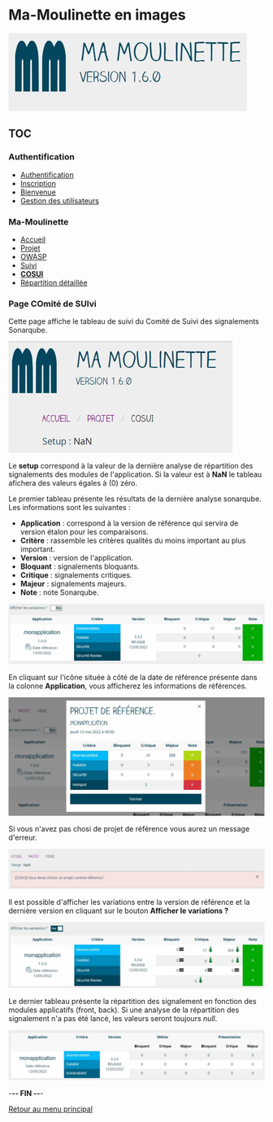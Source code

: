 # Ma-Moulinette en images

![Ma-Moulinette](/documentation/ressources/home-000.jpg)

## TOC

### Authentification

* [Authentification](/documentation/authentification.md)
* [Inscription](/documentation/inscription.md)
* [Bienvenue]((/documentation/bienvenue.md))
* [Gestion des utilisateurs](utilisateur.md)

### Ma-Moulinette

* [Accueil](/documentation/accueil.md)
* [Projet](/documentation/projet.md)
* [OWASP](/documentation/owasp.md)
* [Suivi](/documentation/suivi.md)
* [**COSUI**](/documentation/cosui.md)
* [Répartition détaillée](/documentation/repartition_details.md)

### Page COmité de SUIvi

Cette page affiche le tableau de suivi du Comité de Suivi des signalements Sonarqube.

![suivi](/documentation/ressources/cosui-001.jpg)

Le **setup** correspond à la valeur de la dernière analyse de répartition des signalements des modules de l'application. Si la valeur est à **NaN** le tableau afichera des valeurs égales à (0) zéro.

Le premier tableau présente les résultats de la dernière analyse sonarqube. Les informations sont les suivantes :

* **Application** : correspond à la version de référence qui servira de version étalon pour les comparaisons.
* **Critère** : rassemble les critères qualités du moins important au plus important.
* **Version** : version de l'application.
* **Bloquant** : signalements bloquants.
* **Critique** : signalements critiques.
* **Majeur** : signalements majeurs.
* **Note** : note Sonarqube.

![suivi](/documentation/ressources/cosui-002.jpg)

En cliquant sur l'icône située à côté de la date de référence présente dans la colonne **Application**, vous afficherez les informations de références.

![suivi](/documentation/ressources/cosui-003.jpg)

Si vous n'avez pas chosi de projet de référence vous aurez un message d'erreur.

![suivi](/documentation/ressources/cosui-002a.jpg)

Il est possible d'afficher les variations entre la version de référence et la dernière version en cliquant sur le bouton **Afficher le variations ?**

![suivi](/documentation/ressources/cosui-004.jpg)

Le dernier tableau présente la répartition des signalement en fonction des modules applicatifs (front, back). Si une analyse de la répartition des signalement n'a pas été lancé, les valeurs seront toujours *null*.

![suivi](/documentation/ressources/cosui-005.jpg)

-**-- FIN --**-

[Retour au menu principal](/README.md)
